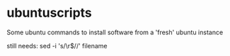 # ubuntuscripts
Some ubuntu commands to install software from a 'fresh' ubuntu instance

still needs:       sed -i 's/\r$//' filename

